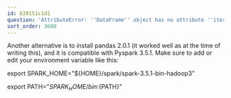 ```yaml
---
id: 639151c1d1
question: 'AttributeError: ''DataFrame'' object has no attribute ''iteritems'''
sort_order: 3600
---
```


Another alternative is to install pandas 2.0.1 (it worked well as at the time of writing this), and it is compatible with Pyspark 3.5.1. Make sure to add or edit your environment variable like this:

export SPARK_HOME="${HOME}/spark/spark-3.5.1-bin-hadoop3"

export PATH="${SPARK_HOME}/bin:${PATH}"

